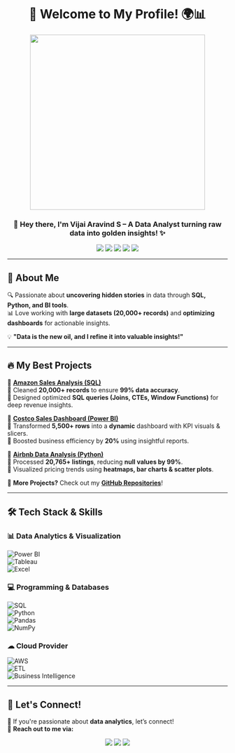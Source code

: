 <h1 align="center">🚀 Welcome to My Profile! 🌍📊</h1>  
<p align="center">
<img src="https://media.giphy.com/media/RbDKaczqWovIugyJmW/giphy.gif" width="400px">
</p>  

<h3 align="center">👋 Hey there, I'm <b>Vijai Aravind S</b> – A Data Analyst turning raw data into golden insights! ✨</h3>  

<p align="center">
  <img src="https://img.shields.io/badge/SQL-%23CC2927.svg?style=flat&logo=microsoft-sql-server&logoColor=white">
  <img src="https://img.shields.io/badge/Python-%233776AB.svg?style=flat&logo=python&logoColor=white">
  <img src="https://img.shields.io/badge/Power%20BI-%23F2C811.svg?style=flat&logo=power-bi&logoColor=black">
  <img src="https://img.shields.io/badge/AWS-%23FF9900.svg?style=flat&logo=amazonaws&logoColor=white">
  <img src="https://img.shields.io/badge/Tableau-%230056D2.svg?style=flat&logo=tableau&logoColor=white">
</p>

---

## **🚀 About Me**  
🔍 Passionate about **uncovering hidden stories** in data through **SQL, Python, and BI tools**.  
📊 Love working with **large datasets (20,000+ records)** and **optimizing dashboards** for actionable insights.  

💡 **"Data is the new oil, and I refine it into valuable insights!"**  

---

## **🔥 My Best Projects**  
🌟 **[Amazon Sales Analysis (SQL)](https://github.com/yourusername/amazon-sales-analysis)**  
📌 Cleaned **20,000+ records** to ensure **99% data accuracy**.  
📌 Designed optimized **SQL queries (Joins, CTEs, Window Functions)** for deep revenue insights.  

🌟 **[Costco Sales Dashboard (Power BI)](https://github.com/yourusername/costco-sales-dashboard)**  
📌 Transformed **5,500+ rows** into a **dynamic** dashboard with KPI visuals & slicers.  
📌 Boosted business efficiency by **20%** using insightful reports.  

🌟 **[Airbnb Data Analysis (Python)](https://github.com/yourusername/airbnb-analysis)**  
📌 Processed **20,765+ listings**, reducing **null values by 99%**.  
📌 Visualized pricing trends using **heatmaps, bar charts & scatter plots**.  

💾 **More Projects?** Check out my **[GitHub Repositories](https://github.com/yourusername?tab=repositories)**!  

---

## **🛠️ Tech Stack & Skills**  
### **📊 Data Analytics & Visualization**  
![Power BI](https://img.shields.io/badge/Power%20BI-F2C811?style=flat&logo=Power-BI&logoColor=black)  
![Tableau](https://img.shields.io/badge/Tableau-0056D2?style=flat&logo=Tableau&logoColor=white)  
![Excel](https://img.shields.io/badge/Microsoft%20Excel-217346?style=flat&logo=microsoft-excel&logoColor=white)  

### **💻 Programming & Databases**  
![SQL](https://img.shields.io/badge/SQL-CC2927?style=flat&logo=Microsoft-SQL-Server&logoColor=white)  
![Python](https://img.shields.io/badge/Python-3776AB?style=flat&logo=python&logoColor=white)  
![Pandas](https://img.shields.io/badge/Pandas-150458?style=flat&logo=pandas&logoColor=white)  
![NumPy](https://img.shields.io/badge/NumPy-013243?style=flat&logo=numpy&logoColor=white)  

### **☁ Cloud Provider**  
![AWS](https://img.shields.io/badge/Amazon%20AWS-FF9900?style=flat&logo=amazonaws&logoColor=white)  
![ETL](https://img.shields.io/badge/ETL-005571?style=flat&logo=dataiku&logoColor=white)  
![Business Intelligence](https://img.shields.io/badge/Business%20Intelligence-007ACC?style=flat&logo=microsoft&logoColor=white)  

---

## **📣 Let's Connect!**  
💬 If you're passionate about **data analytics**, let’s connect!  
📩 **Reach out to me via:**  
<p align="center">
<a href="https://www.linkedin.com/in/yourprofile"><img src="https://img.shields.io/badge/LinkedIn-Connect-blue?style=flat&logo=linkedin"></a>
<a href="https://github.com/yourusername"><img src="https://img.shields.io/badge/GitHub-Follow-black?style=flat&logo=github"></a>
<a href="mailto:vijaiaravind.sva@gmail.com"><img src="https://img.shields.io/badge/Email-Contact-red?style=flat&logo=gmail"></a>
</p>



